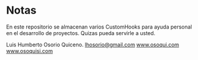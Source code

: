 # Notas

En este repositorio se almacenan varios CustomHooks para ayuda personal en el desarrollo de proyectos.
Quizas pueda servirle a usted.

Luis Humberto Osorio Quiceno.
lhosorio@gmail.com
www.osoqui.com
www.osoquisi.com
